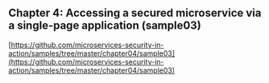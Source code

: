 ## Chapter 4: Accessing a secured microservice via a single-page application (sample03)

[https://github.com/microservices-security-in-action/samples/tree/master/chapter04/sample03](https://github.com/microservices-security-in-action/samples/tree/master/chapter04/sample03)
